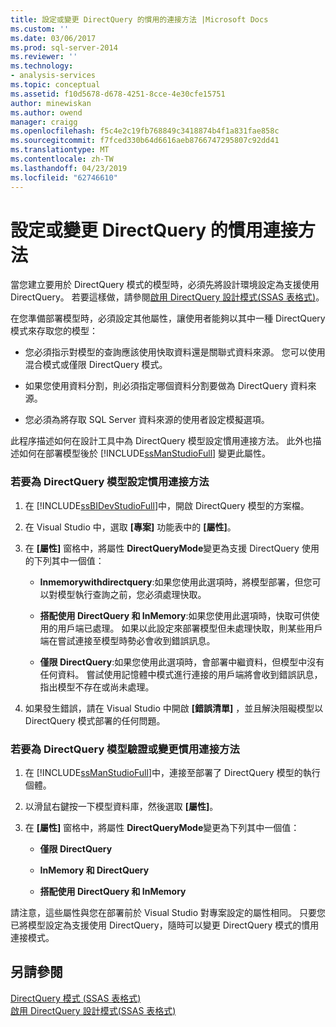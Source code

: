 ```yaml
---
title: 設定或變更 DirectQuery 的慣用的連接方法 |Microsoft Docs
ms.custom: ''
ms.date: 03/06/2017
ms.prod: sql-server-2014
ms.reviewer: ''
ms.technology:
- analysis-services
ms.topic: conceptual
ms.assetid: f10d5678-d678-4251-8cce-4e30cfe15751
author: minewiskan
ms.author: owend
manager: craigg
ms.openlocfilehash: f5c4e2c19fb768849c3418874b4f1a831fae858c
ms.sourcegitcommit: f7fced330b64d6616aeb8766747295807c92dd41
ms.translationtype: MT
ms.contentlocale: zh-TW
ms.lasthandoff: 04/23/2019
ms.locfileid: "62746610"
---
```

# <a name="set-or-change-the-preferred-connection-method-for-directquery"></a>設定或變更 DirectQuery 的慣用連接方法
  當您建立要用於 DirectQuery 模式的模型時，必須先將設計環境設定為支援使用 DirectQuery。 若要這樣做，請參閱[啟用 DirectQuery 設計模式&#40;SSAS 表格式&#41;](tabular-models/enable-directquery-mode-in-ssdt.md)。  
  
 在您準備部署模型時，必須設定其他屬性，讓使用者能夠以其中一種 DirectQuery 模式來存取您的模型：  
  
-   您必須指示對模型的查詢應該使用快取資料還是關聯式資料來源。 您可以使用混合模式或僅限 DirectQuery 模式。  
  
-   如果您使用資料分割，則必須指定哪個資料分割要做為 DirectQuery 資料來源。  
  
-   您必須為將存取 SQL Server 資料來源的使用者設定模擬選項。  
  
 此程序描述如何在設計工具中為 DirectQuery 模型設定慣用連接方法。 此外也描述如何在部署模型後於 [!INCLUDE[ssManStudioFull](../includes/ssmanstudiofull-md.md)] 變更此屬性。  
  
### <a name="to-set-the-preferred-connection-method-for-a-directquery-model"></a>若要為 DirectQuery 模型設定慣用連接方法  
  
1.  在 [!INCLUDE[ssBIDevStudioFull](../includes/ssbidevstudiofull-md.md)]中，開啟 DirectQuery 模型的方案檔。  
  
2.  在 Visual Studio 中，選取 **[專案]** 功能表中的 **[屬性]**。  
  
3.  在 **[屬性]** 窗格中，將屬性 **DirectQueryMode**變更為支援 DirectQuery 使用的下列其中一個值：  
  
    -   **Inmemorywithdirectquery**:如果您使用此選項時，將模型部署，但您可以對模型執行查詢之前，您必須處理快取。  
  
    -   **搭配使用 DirectQuery 和 InMemory**:如果您使用此選項時，快取可供使用的用戶端已處理。 如果以此設定來部署模型但未處理快取，則某些用戶端在嘗試連接至模型時勢必會收到錯誤訊息。  
  
    -   **僅限 DirectQuery**:如果您使用此選項時，會部署中繼資料，但模型中沒有任何資料。 嘗試使用記憶體中模式進行連接的用戶端將會收到錯誤訊息，指出模型不存在或尚未處理。  
  
4.  如果發生錯誤，請在 Visual Studio 中開啟 **[錯誤清單]** ，並且解決阻礙模型以 DirectQuery 模式部署的任何問題。  
  
### <a name="to-verify-or-change-the-preferred-connection-method-for-a-directquery-model"></a>若要為 DirectQuery 模型驗證或變更慣用連接方法  
  
1.  在 [!INCLUDE[ssManStudioFull](../includes/ssmanstudiofull-md.md)]中，連接至部署了 DirectQuery 模型的執行個體。  
  
2.  以滑鼠右鍵按一下模型資料庫，然後選取 **[屬性]**。  
  
3.  在 **[屬性]** 窗格中，將屬性 **DirectQueryMode**變更為下列其中一個值：  
  
    -   **僅限 DirectQuery**  
  
    -   **InMemory 和 DirectQuery**  
  
    -   **搭配使用 DirectQuery 和 InMemory**  
  
 請注意，這些屬性與您在部署前於 Visual Studio 對專案設定的屬性相同。 只要您已將模型設定為支援使用 DirectQuery，隨時可以變更 DirectQuery 模式的慣用連接模式。  
  
## <a name="see-also"></a>另請參閱  
 [DirectQuery 模式 &#40;SSAS 表格式&#41;](tabular-models/directquery-mode-ssas-tabular.md)   
 [啟用 DirectQuery 設計模式&#40;SSAS 表格式&#41;](tabular-models/enable-directquery-mode-in-ssdt.md)  
  
  
